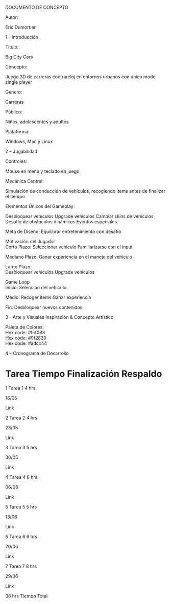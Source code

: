 DOCUMENTO DE CONCEPTO	

Autor:	

Eric Dumortier

1 - Introducción

Titulo:

Big City Cars

Concepto:	

Juego 3D de carreras contrareloj en entornos urbanos con único modo single player

Genero:

Carreras

Público:

Niños, adolescentes y adultos

Plataforma:	

Windows, Mac y Linux

2 – Jugabilidad

Controles:	

Mouse en menu y teclado en juego

Mecánica Central:

Simulación de conducción de vehículos, recogiendo items antes de finalizar el tiempo
 
Elementos Únicos del Gameplay:

Desbloquear vehículos
Upgrade vehículos
Cambiar skins de vehículos
Desafío de obstáculos dinámicos
Eventos especiales
   
Meta de Diseño:	
Equilibrar entretenimiento con desafío

Motivación del Jugador	
Corto Plazo:
Seleccionar vehículo
Familiarizarse con el input

Mediano Plazo:
Ganar experiencia en el manejo del vehículo

Largo Plazo:	
Desbloquear vehículos
Upgrade vehículos	

Game Loop	
Inicio:
Selección del vehículo

Medio:
Recoger items
Ganar experiencia

Fin:
Desbloquear nuevos contenidos

3 - Arte y Visuales
Inspiración &
Concepto Artístico:	



Paleta de Colores:	
Hex code: #fef083	
Hex code: #9f2820	
Hex code: #adcc44

4 – Cronograma de Desarrollo


#	Tarea	Tiempo	Finalización	Respaldo
1	Tarea 1	
4 hrs
	
16/05
	
Link


2	Tarea 2	
4 hrs
	
23/05
	
Link


3	Tarea 3	
5 hrs
	
30/05
	
Link

4	Tarea 4	
6 hrs
	
06/06
	
Link


5	Tarea 5	
5 hrs
	
13/06
	
Link


6	Tarea 6	
6 hrs
	
20/06
	
Link

7	Tarea 7	
8 hrs
	
29/06
	
Link

		
38 hrs
	Tiempo Total





